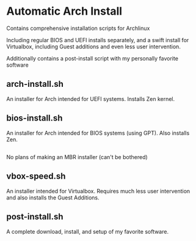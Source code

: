 # Automatic Arch Install
Contains comprehensive installation scripts for Archlinux

Including regular BIOS and UEFI installs separately, and a swift install for Virtualbox, including Guest additions and even less user intervention.

Additionally contains a post-install script with my personally favorite software

## arch-install.sh
An installer for Arch intended for UEFI systems. Installs Zen kernel.
## bios-install.sh
An installer for Arch intended for BIOS systems (using GPT). Also installs Zen.
##
No plans of making an MBR installer (can't be bothered)
## vbox-speed.sh
An installer intended for Virtualbox. Requires much less user intervention and also installs the Guest Additions.
## post-install.sh
A complete download, install, and setup of my favorite software.
